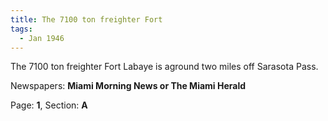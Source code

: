 ```yaml
---  
title: The 7100 ton freighter Fort  
tags:  
  - Jan 1946  
---  
```

  
The 7100 ton freighter Fort Labaye is aground two miles off Sarasota Pass.  
  
Newspapers: **Miami Morning News or The Miami Herald**  
  
Page: **1**, Section: **A** 
